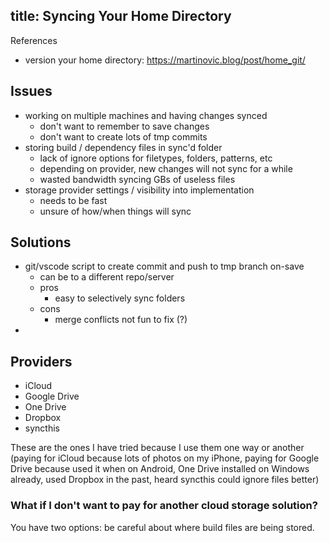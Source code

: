 title: Syncing Your Home Directory
---

References
- version your home directory: https://martinovic.blog/post/home_git/

## Issues
- working on multiple machines and having changes synced
    - don't want to remember to save changes
    - don't want to create lots of tmp commits
- storing build / dependency files in sync'd folder
    - lack of ignore options for filetypes, folders, patterns, etc
    - depending on provider, new changes will not sync for a while
    - wasted bandwidth syncing GBs of useless files
- storage provider settings / visibility into implementation
    - needs to be fast
    - unsure of how/when things will sync

## Solutions
- git/vscode script to create commit and push to tmp branch on-save
    - can be to a different repo/server
    - pros
        - easy to selectively sync folders
    - cons
        - merge conflicts not fun to fix (?)
- 

## Providers
- iCloud
- Google Drive
- One Drive
- Dropbox
- syncthis

These are the ones I have tried because I use them one way or another (paying for iCloud because lots of photos on my iPhone, paying for Google Drive because used it when on Android, One Drive installed on Windows already, used Dropbox in the past, heard syncthis could ignore files better)

### What if I don't want to pay for another cloud storage solution?
You have two options: be careful about where build files are being stored.